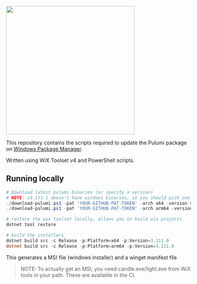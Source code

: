 <a href="https://www.pulumi.com" title="Pulumi - Modern Infrastructure as Code - AWS Azure Kubernetes Containers Serverless">
    <img src="https://www.pulumi.com/images/logo/logo.svg" width="350">
</a>

This repository contains the scripts required to update the Pulumi package on [Windows Package Manager](https://github.com/microsoft/winget-cli).

Written using WiX Toolset v4 and PowerShell scripts.

## Running locally

```powershell
# Download latest pulumi binaries (or specify a version)
# NOTE: v3.111.1 doesn't have windows binaries, so you should pick one that does
./download-pulumi.ps1 -pat 'YOUR-GITHUB-PAT-TOKEN' -arch x64 -version v3.111.0
./download-pulumi.ps1 -pat 'YOUR-GITHUB-PAT-TOKEN' -arch arm64 -version v3.111.0

# restore the wix toolset locally, allows you to build wix projects
dotnet tool restore

# build the installers
dotnet build src -c Release -p:Platform=x64 -p:Version=3.111.0
dotnet build src -c Release -p:Platform=arm64 -p:Version=3.111.0
```

This generates a MSI file (windows installer) and a winget manifest file

> NOTE: To actually get an MSI, you need candle.exe/light.exe from WiX tools in your path. These are available in the CI.
